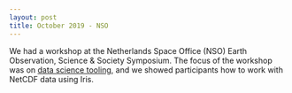 ```yaml
---
layout: post
title: October 2019 - NSO
---
```

We had a workshop at the Netherlands Space Office (NSO) Earth Observation, Science & Society Symposium. The focus of the workshop was on [data science tooling](https://github.com/escience-academy/2019-10-10-NSO-Symposium), and we showed participants how to work with NetCDF data using Iris.
